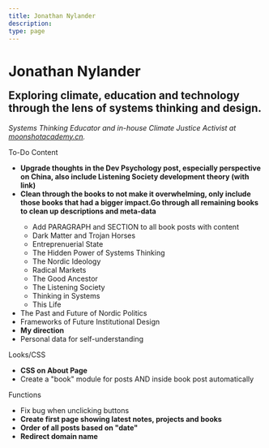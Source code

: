 ```yaml
---
title: Jonathan Nylander
description: 
type: page
---
```


# Jonathan Nylander

<section>

<h2 style="font-style: normal; margin-top: 1.0rem;">Exploring climate, education and technology through the lens of systems thinking and design.</h2>

<i>Systems Thinking Educator and in-house Climate Justice Activist at <a href="https://en.moonshotacademy.cn" target="_blank" rel="noopener noreferrer">moonshotacademy.cn</a>.</i>

<p>
To-Do Content
<ul>
    <li><b>Upgrade thoughts in the Dev Psychology post, especially perspective on China, also include Listening Society development theory (with link)</b></li>
    <li><b>Clean through the books to not make it overwhelming, only include those books that had a bigger impact.Go through all remaining books to clean up descriptions and meta-data</b></li>
    <ul>
        <li>Add PARAGRAPH and SECTION to all book posts with content</li>
        <li>Dark Matter and Trojan Horses</li>
        <li>Entreprenuerial State</li>
        <li>The Hidden Power of Systems Thinking</li>
        <li>The Nordic Ideology</li>
        <li>Radical Markets</li>
        <li>The Good Ancestor</li>
        <li>The Listening Society</li>
        <li>Thinking in Systems</li>
        <li>This Life</li>
    </ul>
    <li>The Past and Future of Nordic Politics</li>
    <li>Frameworks of Future Institutional Design</li>
    <li><b>My direction</b></li>
    <li>Personal data for self-understanding</li>
</ul>
</p>

<p>
Looks/CSS
<ul>
    <li><b>CSS on About Page</b></li>
    <li>Create a "book" module for posts AND inside book post automatically</li>
</ul>
</p>

<p>
Functions
<ul>
    <li>Fix bug when unclicking buttons</li>
    <li><b>Create first page showing latest notes, projects and books</b></li>
    <li><b>Order of all posts based on "date"</b></li>
    <li><b>Redirect domain name</b></li>
</ul>
</p>

</section>